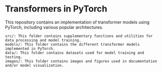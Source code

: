 # Transformers in PyTorch

This repository contains an implementation of transformer models using PyTorch, including various popular architectures.

    src/: This folder contains supplementary functions and utilities for data processing and model training.
    models/: This folder contains the different transformer models implemented in PyTorch.
    data/: This folder contains datasets used for model training and testing.
    images/: This folder contains images and figures used in documentation and/or model visualization.
